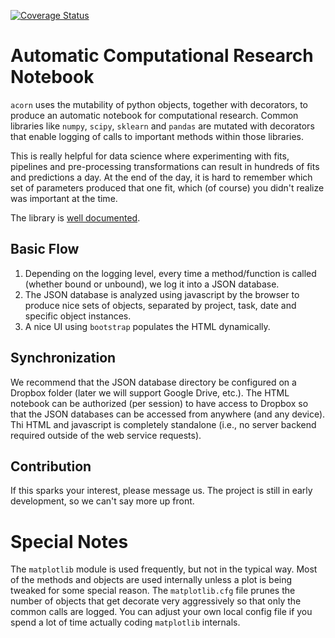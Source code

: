 [![Coverage Status](https://coveralls.io/repos/github/rosenbrockc/acorn/badge.svg?branch=master)](https://coveralls.io/github/rosenbrockc/acorn?branch=master)

# Automatic Computational Research Notebook

`acorn` uses the mutability of python objects, together with decorators, to
produce an automatic notebook for computational research. Common libraries like
`numpy`, `scipy`, `sklearn` and `pandas` are mutated with decorators that enable
logging of calls to important methods within those libraries.

This is really helpful for data science where experimenting with fits, pipelines
and pre-processing transformations can result in hundreds of fits and
predictions a day. At the end of the day, it is hard to remember which set of
parameters produced that one fit, which (of course) you didn't realize was
important at the time.

The library is [well documented](https://rosenbrockc.github.io/acorn/).

## Basic Flow

1. Depending on the logging level, every time a method/function is called
(whether bound or unbound), we log it into a JSON database.
2. The JSON database is analyzed using javascript by the browser to produce nice
sets of objects, separated by project, task, date and specific object instances.
3. A nice UI using `bootstrap` populates the HTML dynamically.

## Synchronization

We recommend that the JSON database directory be configured on a Dropbox folder
(later we will support Google Drive, etc.). The HTML notebook can be authorized
(per session) to have access to Dropbox so that the JSON databases can be
accessed from anywhere (and any device). Thi HTML and javascript is completely
standalone (i.e., no server backend required outside of the web service
requests).

## Contribution

If this sparks your interest, please message us. The project is still in early
development, so we can't say more up front.

# Special Notes

The `matplotlib` module is used frequently, but not in the typical way. Most of the methods and objects are used internally unless a plot is being tweaked for some special reason. The `matplotlib.cfg` file prunes the number of objects that get decorate very aggressively so that only the common calls are logged. You can adjust your own local config file if you spend a lot of time actually coding `matplotlib` internals.